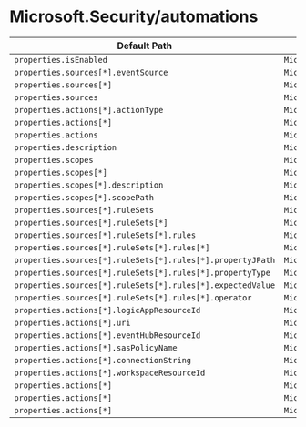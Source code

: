 # Microsoft.Security/automations

| Default Path | Alias |
|---|---|
| `properties.isEnabled` | `Microsoft.Security/automations/isEnabled` |
| `properties.sources[*].eventSource` | `Microsoft.Security/automations/sources[*].eventSource` |
| `properties.sources[*]` | `Microsoft.Security/automations/sources[*]` |
| `properties.sources` | `Microsoft.Security/automations/sources` |
| `properties.actions[*].actionType` | `Microsoft.Security/automations/actions[*].actionType` |
| `properties.actions[*]` | `Microsoft.Security/automations/actions[*]` |
| `properties.actions` | `Microsoft.Security/automations/actions` |
| `properties.description` | `Microsoft.Security/automations/description` |
| `properties.scopes` | `Microsoft.Security/automations/scopes` |
| `properties.scopes[*]` | `Microsoft.Security/automations/scopes[*]` |
| `properties.scopes[*].description` | `Microsoft.Security/automations/scopes[*].description` |
| `properties.scopes[*].scopePath` | `Microsoft.Security/automations/scopes[*].scopePath` |
| `properties.sources[*].ruleSets` | `Microsoft.Security/automations/sources[*].ruleSets` |
| `properties.sources[*].ruleSets[*]` | `Microsoft.Security/automations/sources[*].ruleSets[*]` |
| `properties.sources[*].ruleSets[*].rules` | `Microsoft.Security/automations/sources[*].ruleSets[*].rules` |
| `properties.sources[*].ruleSets[*].rules[*]` | `Microsoft.Security/automations/sources[*].ruleSets[*].rules[*]` |
| `properties.sources[*].ruleSets[*].rules[*].propertyJPath` | `Microsoft.Security/automations/sources[*].ruleSets[*].rules[*].propertyJPath` |
| `properties.sources[*].ruleSets[*].rules[*].propertyType` | `Microsoft.Security/automations/sources[*].ruleSets[*].rules[*].propertyType` |
| `properties.sources[*].ruleSets[*].rules[*].expectedValue` | `Microsoft.Security/automations/sources[*].ruleSets[*].rules[*].expectedValue` |
| `properties.sources[*].ruleSets[*].rules[*].operator` | `Microsoft.Security/automations/sources[*].ruleSets[*].rules[*].operator` |
| `properties.actions[*].logicAppResourceId` | `Microsoft.Security/automations/actions[*].LogicApp.logicAppResourceId` |
| `properties.actions[*].uri` | `Microsoft.Security/automations/actions[*].LogicApp.uri` |
| `properties.actions[*].eventHubResourceId` | `Microsoft.Security/automations/actions[*].EventHub.eventHubResourceId` |
| `properties.actions[*].sasPolicyName` | `Microsoft.Security/automations/actions[*].EventHub.sasPolicyName` |
| `properties.actions[*].connectionString` | `Microsoft.Security/automations/actions[*].EventHub.connectionString` |
| `properties.actions[*].workspaceResourceId` | `Microsoft.Security/automations/actions[*].Workspace.workspaceResourceId` |
| `properties.actions[*]` | `Microsoft.Security/automations/actions[*].Workspace` |
| `properties.actions[*]` | `Microsoft.Security/automations/actions[*].EventHub` |
| `properties.actions[*]` | `Microsoft.Security/automations/actions[*].LogicApp` |

